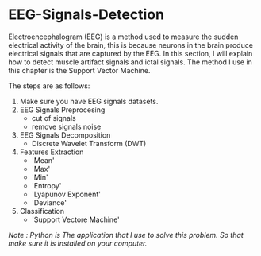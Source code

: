 EEG-Signals-Detection
===

Electroencephalogram (EEG) is a method used to measure the sudden electrical activity of the brain, this is because neurons in the brain produce electrical signals that are captured by the EEG. In this section, I will explain how to detect muscle artifact signals and ictal signals. The method I use in this chapter is the Support Vector Machine.

The steps are as follows:
1. Make sure you have EEG signals datasets.
2. EEG Signals Preprocesing
    - cut of signals
    - remove signals noise
3. EEG Signals Decomposition
    - Discrete Wavelet Transform (DWT)
4. Features Extraction
    - 'Mean'
    - 'Max'
    - 'Min'
    - 'Entropy'
    - 'Lyapunov Exponent'
    - 'Deviance'
5. Classification
    - 'Support Vectore Machine'

*Note : Python is The application that I use to solve this problem. So that make sure it is installed on your computer.*
